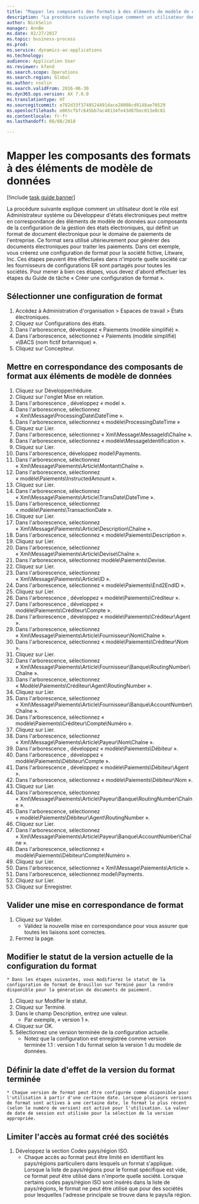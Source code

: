 ```yaml
--- 
title: "Mapper les composants des formats à des éléments de modèle de données"
description: "La procédure suivante explique comment un utilisateur dont le rôle est Administrateur système ou Développeur d'états électroniques peut mettre en correspondance des éléments de modèle de données aux composants de la configuration de la gestion des états électroniques, qui définit un format de document électronique pour le domaine de paiements de l'entreprise."
author: NickSelin
manager: AnnBe
ms.date: 02/27/2017
ms.topic: business-process
ms.prod: 
ms.service: dynamics-ax-applications
ms.technology: 
audience: Application User
ms.reviewer: kfend
ms.search.scope: Operations
ms.search.region: Global
ms.author: nselin
ms.search.validFrom: 2016-06-30
ms.dyn365.ops.version: AX 7.0.0
ms.translationtype: HT
ms.sourcegitcommit: e782d33f3748524491dace28008cd9148ae70529
ms.openlocfilehash: e065cfbfc645bb7ac48134fe43d87bec013e8c81
ms.contentlocale: fr-fr
ms.lasthandoff: 08/08/2018

---
```

# <a name="map-the-components-of-formats-to-data-model-elements"></a>Mapper les composants des formats à des éléments de modèle de données

[!include [task guide banner](../../includes/task-guide-banner.md)]

La procédure suivante explique comment un utilisateur dont le rôle est Administrateur système ou Développeur d'états électroniques peut mettre en correspondance des éléments de modèle de données aux composants de la configuration de la gestion des états électroniques, qui définit un format de document électronique pour le domaine de paiements de l'entreprise. Ce format sera utilisé ultérieurement pour générer des documents électroniques pour traiter les paiements. Dans cet exemple, vous créerez une configuration de format pour la société fictive, Litware, Inc. Ces étapes peuvent être effectuées dans n'importe quelle société car les fournisseurs de configurations ER sont partagés pour toutes les sociétés. Pour mener à bien ces étapes, vous devez d'abord effectuer les étapes du Guide de tâche « Créer une configuration de format ».


## <a name="select-a-format-configuration"></a>Sélectionner une configuration de format
1. Accédez à Administration d'organisation > Espaces de travail > États électroniques.
2. Cliquez sur Configurations des états.
3. Dans l'arborescence, développez « Paiements (modèle simplifié) ».
4. Dans l'arborescence, sélectionnez « Paiements (modèle simplifié) »\BACS (nom fictif britannique) ».
5. Cliquez sur Concepteur.

## <a name="map-format-components-to-data-model-elements"></a>Mettre en correspondance des composants de format aux éléments de modèle de données
1. Cliquez sur Développer/réduire.
2. Cliquez sur l'onglet Mise en relation.
3. Dans l'arborescence , développez « model ».
4. Dans l'arborescence, sélectionnez « Xml\Message\ProcessingDate\DateTime ».
5. Dans l'arborescence, sélectionnez « modèle\ProcessingDateTime »
6. Cliquez sur Lier.
7. Dans l'arborescence, sélectionnez « Xml\Message\MessageId\Chaîne ».
8. Dans l'arborescence, sélectionnez « modèle\MessageIdentification ».
9. Cliquez sur Lier.
10. Dans l'arborescence, développez model\Payments.
11. Dans l'arborescence, sélectionnez « Xml\Message\Paiements\Article\Montant\Chaîne ».
12. Dans l'arborescence, sélectionnez « modèle\Paiements\InstructedAmount ».
13. Cliquez sur Lier.
14. Dans l'arborescence, sélectionnez « Xml\Message\Paiements\Article\TransDate\DateTime ».
15. Dans l'arborescence, sélectionnez « modèle\Paiements\TransactionDate ».
16. Cliquez sur Lier.
17. Dans l'arborescence, sélectionnez « Xml\Message\Paiements\Article\Description\Chaîne ».
18. Dans l'arborescence, sélectionnez « modèle\Paiements\Description ».
19. Cliquez sur Lier.
20. Dans l'arborescence, sélectionnez « Xml\Message\Paiements\Article\Devise\Chaîne ».
21. Dans l'arborescence, sélectionnez modèle\Paiements\Devise.
22. Cliquez sur Lier.
23. Dans l'arborescence, sélectionnez « Xml\Message\Paiements\Article\ID ».
24. Dans l'arborescence, sélectionnez « modèle\Paiements\End2EndID ».
25. Cliquez sur Lier.
26. Dans l'arborescence , développez « modèle\Paiements\Créditeur ».
27. Dans l'arborescence , développez « modèle\Paiements\Créditeur\Compte ».
28. Dans l'arborescence , développez « modèle\Paiements\Créditeur\Agent ».
29. Dans l'arborescence, sélectionnez « Xml\Message\Paiements\Article\Fournisseur\Nom\Chaîne ».
30. Dans l'arborescence, sélectionnez « modèle\Paiements\Créditeur\Nom ».
31. Cliquez sur Lier.
32. Dans l'arborescence, sélectionnez « Xml\Message\Paiements\Article\Fournisseur\Banque\RoutingNumber\Chaîne ».
33. Dans l'arborescence, sélectionnez « Modèle\Paiements\Créditeur\Agent\RoutingNumber ».
34. Cliquez sur Lier.
35. Dans l'arborescence, sélectionnez « Xml\Message\Paiements\Article\Fournisseur\Banque\AccountNumber\Chaîne ».
36. Dans l'arborescence, sélectionnez « modèle\Paiements\Créditeur\Compte\Numéro ».
37. Cliquez sur Lier.
38. Dans l'arborescence, sélectionnez « Xml\Message\Paiements\Article\Payeur\Nom\Chaîne ».
39. Dans l'arborescence , développez « modèle\Paiements\Débiteur ».
40. Dans l'arborescence , développez « modèle\Paiements\Débiteur\Compte ».
41. Dans l'arborescence , développez « modèle\Paiements\Débiteur\Agent ».
42. Dans l'arborescence, sélectionnez « modèle\Paiements\Débiteur\Nom ».
43. Cliquez sur Lier.
44. Dans l'arborescence, sélectionnez « Xml\Message\Paiements\Article\Payeur\Banque\RoutingNumber\Chaîne ».
45. Dans l'arborescence, sélectionnez « modèle\Paiements\Débiteur\Agent\RoutingNumber ».
46. Cliquez sur Lier.
47. Dans l'arborescence, sélectionnez « Xml\Message\Paiements\Article\Payeur\Banque\AccountNumber\Chaîne ».
48. Dans l'arborescence, sélectionnez « modèle\Paiements\Débiteur\Compte\Numéro ».
49. Cliquez sur Lier.
50. Dans l'arborescence, sélectionnez « Xml\Message\Paiements\Article ».
51. Dans l'arborescence, sélectionnez model\Payments.
52. Cliquez sur Lier.
53. Cliquez sur Enregistrer.

## <a name="validate-format-mapping"></a>Valider une mise en correspondance de format
1. Cliquez sur Valider.
    * Validez la nouvelle mise en correspondance pour vous assurer que toutes les liaisons sont correctes.  
2. Fermez la page.

## <a name="change-status-of-the-current-version-of-format-configuration"></a>Modifier le statut de la version actuelle de la configuration du format
    * Dans les étapes suivantes, vous modifierez le statut de la configuration de format de Brouillon sur Terminé pour la rendre disponible pour la génération de documents de paiement.  
1. Cliquez sur Modifier le statut.
2. Cliquez sur Terminé.
3. Dans le champ Description, entrez une valeur.
    * Par exemple, « version 1 ».  
4. Cliquez sur OK.
5. Sélectionnez une version terminée de la configuration actuelle.
    * Notez que la configuration est enregistrée comme version terminée 1.1 : version 1 du format selon la version 1 du modèle de données.  

## <a name="define-effective-date-for-completed-version-of-format"></a>Définir la date d'effet de la version du format terminée
    * Chaque version de format peut être configurée comme disponible pour l'utilisation à partir d'une certaine date. Lorsque plusieurs versions de format sont actives à une certaine date, le format le plus récent (selon le numéro de version) est activé pour l'utilisation. La valeur de date de session est utilisée pour la sélection de la version appropriée.  

## <a name="restrict-access-to-created-format-from-companies"></a>Limiter l'accès au format créé des sociétés
1. Développez la section Codes pays/région ISO.
    * Chaque accès au format peut être limité en identifiant les pays/régions particuliers dans lesquels un format s'applique. Lorsque la liste de pays/régions pour le format spécifique est vide, ce format peut être utilisé dans n'importe quelle société. Lorsque certains codes pays/région ISO sont insérés dans la liste de pays/régions, le format ne peut être utilisé que pour des sociétés pour lesquelles l'adresse principale se trouve dans le pays/la région.  


